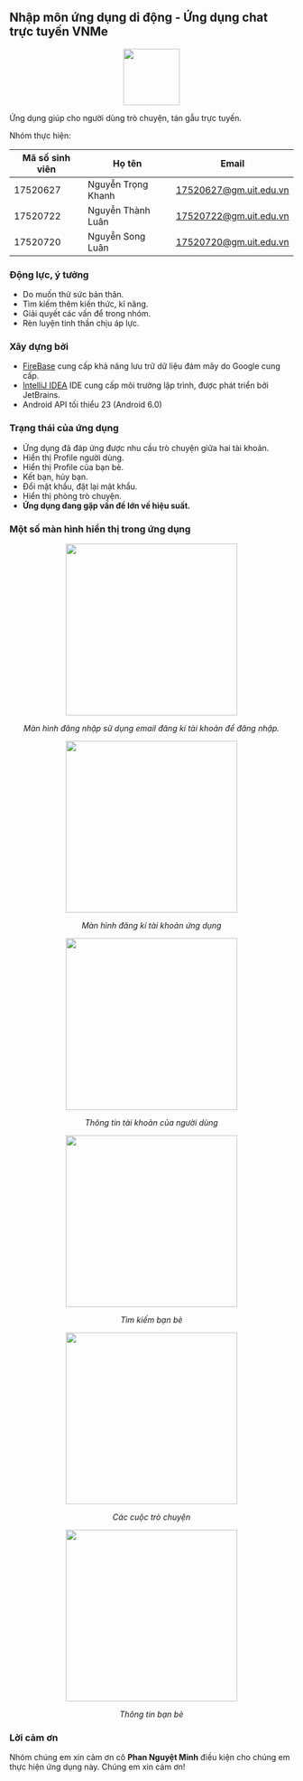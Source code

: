 ## Nhập môn ứng dụng di động - Ứng dụng chat trực tuyến VNMe ##
<p align="center">
<img width="100" height="100" src="https://scontent.fsgn1-1.fna.fbcdn.net/v/t1.15752-9/81991762_2685382598245657_5862212862449025024_n.png?_nc_cat=108&_nc_ohc=8gwcqntA9e4AQnb-gBN5ZzJ_bnKti0vVlh9s4NGXO5hXGs5YVuwM55XlA&_nc_ht=scontent.fsgn1-1.fna&oh=9827a82e8a3f243b98c0f4bc987fc645&oe=5EAF57D1"/>

Ứng dụng giúp cho người dùng trò chuyện, tán gẫu trực tuyến.

Nhóm thực hiện:

Mã số sinh viên | Họ tên     | Email
--------------- | ---------- | --------- 
17520627 | Nguyễn Trọng Khanh |17520627@gm.uit.edu.vn
17520722 | Nguyễn Thành Luân  |17520722@gm.uit.edu.vn
17520720 | Nguyễn Song Luân   |17520720@gm.uit.edu.vn

### Động lực, ý tưởng ###
- Do muốn thử sức bản thân.
- Tìm kiếm thêm kiến thức, kĩ năng.
- Giải quyết các vấn để trong nhóm.
- Rèn luyện tinh thần chịu áp lực.
### Xây dựng bởi ###
- [FireBase](https://firebase.google.com/) cung cấp khả năng lưu trữ dữ liệu đám mây do Google cung cấp.
- [IntelliJ IDEA](https://www.jetbrains.com/idea/) IDE cung cấp môi trường lập trình, được phát triển bởi JetBrains.
- Android API tối thiểu 23 (Android 6.0)
### Trạng thái của ứng dụng ###
- Ứng dụng đã đáp ứng được nhu cầu trò chuyện giữa hai tài khoản.
- Hiển thị Profile người dùng.
- Hiển thị Profile của bạn bè.
- Kết bạn, hủy bạn.
- Đổi mật khẩu, đặt lại mật khẩu.
- Hiển thị phòng trò chuyện.
- **Ứng dụng đang gặp vấn đề lớn về hiệu suất.**
### Một số màn hình hiển thị trong ứng dụng ###
<p align="center">
<img width="304" src="https://scontent.fsgn1-1.fna.fbcdn.net/v/t1.15752-9/82029184_737336846757221_2089827075010592768_n.jpg?_nc_cat=106&_nc_ohc=n2SQssMiZZYAQmgcbHrlgu86BLmNjuTkGZOw22V-YpVBnU2igJk3_zZ1w&_nc_ht=scontent.fsgn1-1.fna&oh=5cc4f76d60b63ac284258cfde0dda9a7&oe=5EA45ECE"/>
<p align="center" ><i> Màn hình đăng nhập sữ dụng email đăng kí tài khoản để đăng nhập. </i></p>
</p>

<p align="center">
<img width="304" src="https://scontent.fsgn1-1.fna.fbcdn.net/v/t1.15752-9/81636361_501510470479619_7427150403667492864_n.jpg?_nc_cat=100&_nc_ohc=JL0T87K-RfAAQn48NbdD1FtJhuRA1tMhkLVZ-GiNcvWjbDnKhCFWauAcA&_nc_ht=scontent.fsgn1-1.fna&oh=f7fd418e94a621a731013f51b022443d&oe=5EACA00D"/>
<p align="center" ><i> Màn hình đăng kí tài khoản ứng dụng </i></p>
</p>

<p align="center">
<img width="304" src="https://scontent.fsgn1-1.fna.fbcdn.net/v/t1.15752-9/81749638_502696350364159_1897012837608325120_n.jpg?_nc_cat=107&_nc_ohc=guEY9teW_woAQmjgwQT9lsFHcV3__SmWpuGv3pwLKXRvjT4xG8i0oAjdg&_nc_ht=scontent.fsgn1-1.fna&oh=1348d6089325cf6c3c98cd1966b84e60&oe=5E986331"/>
<p align="center" ><i> Thông tin tài khoản của người dùng </i></p>
</p>

<p align="center">
<img width="304" src="https://scontent.fsgn1-1.fna.fbcdn.net/v/t1.15752-9/81176257_1214922128703901_3792734522148126720_n.jpg?_nc_cat=103&_nc_ohc=a4hocXnWIJ8AQkbR3EGa4cVjFAOtrk5ZoVBCwYdvZswZE46lyy8PLUwXA&_nc_ht=scontent.fsgn1-1.fna&oh=0e8840bcf12cbc7ebebade53fd7c7fba&oe=5E9807BF"/>
<p align="center" ><i> Tìm kiếm bạn bè </i></p>
</p>

<p align="center">
<img width="304" src="http://bit.ly/2FemMz4"/>
<p align="center" ><i> Các cuộc trò chuyện </i></p>
</p>

<p align="center">
<img width="304" src="http://bit.ly/2ttivFj"/>
<p align="center" ><i> Thông tin bạn bè </i></p>
</p>

### Lời cảm ơn ###
Nhóm chúng em xin cảm ơn cô **Phan Nguyệt Minh** điều kiện cho chúng em thực hiện ứng dụng này. Chúng em xin cảm ơn!
